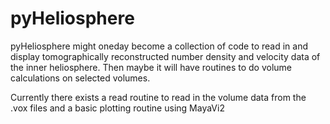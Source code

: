 pyHeliosphere
=============

pyHeliosphere might oneday become a collection of code to read in and display tomographically reconstructed number density and velocity data of the inner heliosphere. Then maybe it will have routines to do volume calculations on selected volumes.

Currently there exists a read routine to read in the volume data from the .vox files and a basic plotting routine using MayaVi2
